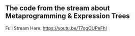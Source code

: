 ## The code from the stream about Metaprogramming & Expression Trees
Full Stream Here: https://youtu.be/T7ogOUPeFhI
